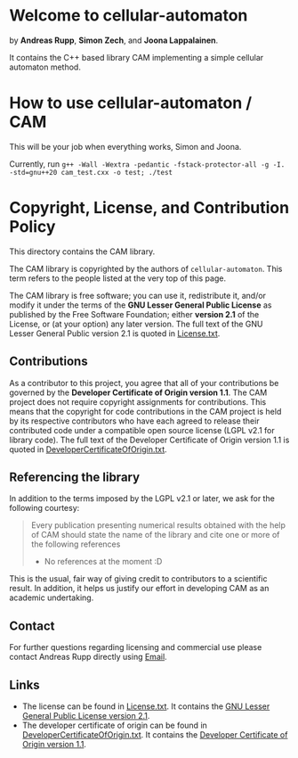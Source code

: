 # Welcome to cellular-automaton

by **Andreas Rupp**, **Simon Zech**, and **Joona Lappalainen**.

It contains the C++ based library CAM implementing a simple cellular automaton method.


# How to use cellular-automaton / CAM

This will be your job when everything works, Simon and Joona.

Currently, run `g++ -Wall -Wextra -pedantic -fstack-protector-all -g -I. -std=gnu++20 cam_test.cxx
-o test; ./test`


# Copyright, License, and Contribution Policy

This directory contains the CAM library.

The CAM library is copyrighted by the authors of `cellular-automaton`. This term refers to the
people listed at the very top of this page.

The CAM library is free software; you can use it, redistribute it, and/or modify it under the terms
of the <b>GNU Lesser General Public License</b> as published by the Free Software Foundation; either
<b>version 2.1</b> of the License, or (at your option) any later version. The full text of the GNU
Lesser General Public version 2.1 is quoted in [License.txt](License.txt).


## Contributions

As a contributor to this project, you agree that all of your contributions be governed by the
<b>Developer Certificate of Origin version 1.1</b>. The CAM project does not require copyright
assignments for contributions. This means that the copyright for code contributions in the CAM
project is held by its respective contributors who have each agreed to release their contributed
code under a compatible open source license (LGPL v2.1 for library code). The full text of the 
Developer Certificate of Origin version 1.1 is quoted in [DeveloperCertificateOfOrigin.txt](
DeveloperCertificateOfOrigin.txt).


## Referencing the library

In addition to the terms imposed by the LGPL v2.1 or later, we ask for the following courtesy:

> Every publication presenting numerical results obtained with the help of CAM should state the name
> of the library and cite one or more of the following references
> - No references at the moment :D

This is the usual, fair way of giving credit to contributors to a scientific result. In addition, it
helps us justify our effort in developing CAM as an academic undertaking.


## Contact

For further questions regarding licensing and commercial use please contact Andreas Rupp directly
using [Email](mailto:info@rupp.ink).


## Links

- The license can be found in [License.txt](License.txt). It contains the [GNU Lesser General Public
License version 2.1](https://www.gnu.org/licenses/old-licenses/lgpl-2.1.en.html).
- The developer certificate of origin can be found in 
[DeveloperCertificateOfOrigin.txt](DeveloperCertificateOfOrigin.txt). It contains the [Developer 
Certificate of Origin version 1.1](https://developercertificate.org/).
